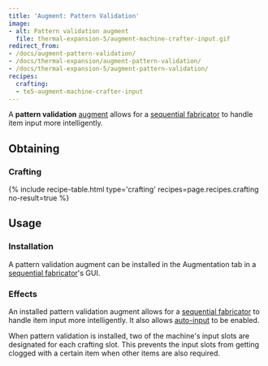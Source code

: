```yaml
---
title: 'Augment: Pattern Validation'
image:
- alt: Pattern validation augment
  file: thermal-expansion-5/augment-machine-crafter-input.gif
redirect_from:
- /docs/augment-pattern-validation/
- /docs/thermal-expansion/augment-pattern-validation/
- /docs/thermal-expansion-5/augment-pattern-validation/
recipes:
  crafting:
  - te5-augment-machine-crafter-input
---
```


A **pattern validation** [augment](/docs/1.12/thermal-expansion-5/augments/) allows for a [sequential
fabricator](/docs/1.12/thermal-expansion-5/sequential-fabricator/) to handle item input more
intelligently.


Obtaining
---------

### Crafting
{% include recipe-table.html type='crafting' recipes=page.recipes.crafting no-result=true %}


Usage
-----

### Installation
A pattern validation augment can be installed in the Augmentation tab in a
[sequential fabricator](/docs/1.12/thermal-expansion-5/sequential-fabricator/)'s GUI.

### Effects
An installed pattern validation augment allows for a [sequential
fabricator](/docs/1.12/thermal-expansion-5/sequential-fabricator/) to handle item input more
intelligently. It also allows
[auto-input](/docs/1.12/thermal-expansion-5/sequential-fabricator/#input-and-output) to be enabled.

When pattern validation is installed, two of the machine's input slots are
designated for each crafting slot. This prevents the input slots from getting
clogged with a certain item when other items are also required.
